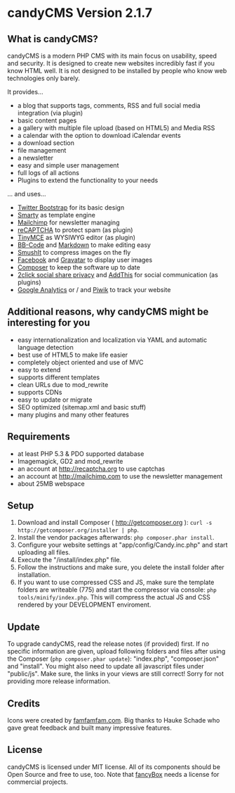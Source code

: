 candyCMS Version 2.1.7
========================================================================================================================

What is candyCMS?
------------------------------------------------------------------------------------------------------------------------

candyCMS is a modern PHP CMS with its main focus on usability, speed and security. It is designed to create new
websites incredibly fast if you know HTML well. It is not designed to be installed by people who know web technologies
only barely.

It provides...

- a blog that supports tags, comments, RSS and full social media integration (via plugin)
- basic content pages
- a gallery with multiple file upload (based on HTML5) and Media RSS
- a calendar with the option to download iCalendar events
- a download section
- file management
- a newsletter
- easy and simple user management
- full logs of all actions
- Plugins to extend the functionality to your needs

... and uses...
- [Twitter Bootstrap](http://twitter.github.com/bootstrap/) for its basic design
- [Smarty](http://smarty.org) as template engine
- [Mailchimp](http://mailchimp.com) for newsletter managing
- [reCAPTCHA](http://recaptcha.org) to protect spam (as plugin)
- [TinyMCE](http://tinymce.moxiecode.com/) as WYSIWYG editor (as plugin)
- [BB-Code](https://github.com/marcoraddatz/candyCMS/wiki/BBCode) and [Markdown](http://daringfireball.net/projects/markdown/) to make editing easy
- [SmushIt](http://www.smushit.com/ysmush.it/) to compress images on the fly
- [Facebook](http://facebook.com/) and [Gravatar](http://gravatar.com/) to display user images
- [Composer](http://getcomposer.org/) to keep the software up to date
- [2click social share privacy](http://www.heise.de/extras/socialshareprivacy/) and [AddThis](http://www.addthis.com/) for social communication (as plugins)
- [Google Analytics](http://www.google.com/analytics/) or / and [Piwik](http://de.piwik.org/) to track your website


Additional reasons, why candyCMS might be interesting for you
------------------------------------------------------------------------------------------------------------------------
- easy internationalization and localization via YAML and automatic language detection
- best use of HTML5 to make life easier
- completely object oriented and use of MVC
- easy to extend
- supports different templates
- clean URLs due to mod_rewrite
- supports CDNs
- easy to update or migrate
- SEO optimized (sitemap.xml and basic stuff)
- many plugins and many other features


Requirements
------------------------------------------------------------------------------------------------------------------------
- at least PHP 5.3 & PDO supported database
- Imagemagick, GD2 and mod_rewrite
- an account at http://recaptcha.org to use captchas
- an account at http://mailchimp.com to use the newsletter management
- about 25MB webspace


Setup
------------------------------------------------------------------------------------------------------------------------
1. Download and install Composer ( http://getcomposer.org ): `curl -s http://getcomposer.org/installer | php`.
2. Install the vendor packages afterwards: `php composer.phar install`.
3. Configure your website settings at "app/config/Candy.inc.php" and start uploading all files.
4. Execute the "/install/index.php" file.
5. Follow the instructions and make sure, you delete the install folder after installation.
6. If you want to use compressed CSS and JS, make sure the template folders are writeable (775) and start the compressor
via console: `php tools/minify/index.php`. This will compress the actual JS and CSS rendered by your DEVELOPMENT enviroment.

Update
------------------------------------------------------------------------------------------------------------------------
To upgrade candyCMS, read the release notes (if provided) first. If no specific information are given,
upload following folders and files after using the Composer (`php composer.phar update`):
"index.php", "composer.json" and "install". You might also need to update all javascript files under "public/js". Make
sure, the links in your views are still correct! Sorry for not providing more release information.


Credits
------------------------------------------------------------------------------------------------------------------------
Icons were created by [famfamfam.com](http://famfamfam.com). Big thanks to Hauke Schade who gave great feedback and
built many impressive features.


License
------------------------------------------------------------------------------------------------------------------------
candyCMS is licensed under MIT license. All of its components should be Open Source and free to use, too.
Note that [fancyBox](http://fancyapps.com/fancybox/) needs a license for commercial projects.